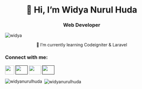 
<h1 align="center">👋 Hi, I’m Widya Nurul Huda</h1>
<h3 align="center">Web Developer</h3>
<p align="left"> <img src="https://komarev.com/ghpvc/?username=widya&label=Profile%20views&color=0e75b6&style=flat" alt="widya" /> </p>
<p align="center">🌱 I’m currently learning Codeigniter & Laravel</p>

<h3 align="left">Connect with me:</h3>
<p align="left">
<a href="https://www.linkedin.com/in/widya-nurul-huda-65ab2b206/" target="blank"><img align="center" src="https://user-images.githubusercontent.com/86347335/139518389-9720320c-ffe5-44a7-b90a-a980c9f15d6d.png"widya" height="30" width="30" /></a>
<a href="" target="blank"><img align="center" src="https://raw.githubusercontent.com/rahuldkjain/github-profile-readme-generator/master/src/images/icons/Social/facebook.svg" alt=" " height="30" width="40" /></a>
<a href="https://instagram.com/widyanurulhuda" target="blank"><img align="center" src="https://raw.githubusercontent.com/rahuldkjain/github-profile-readme-generator/master/src/images/icons/Social/instagram.svg" widya" height="30" width="40" /></a>
 <a href=" " target="blank"><img align="center" src="https://raw.githubusercontent.com/rahuldkjain/github-profile-readme-generator/master/src/images/icons/Social/whatsapp.svg" widya" height="30" width="40" /></a>
</p>
<p><img align="left" src="https://github-readme-stats.vercel.app/api/top-langs?username=widya&show_icons=true&locale=en&layout=compact" alt="widyanurulhuda" /></p>
<p>&nbsp;<img align="center" src="https://github-readme-stats.vercel.app/api?username=widya&show_icons=true&locale=en" alt="widyanurulhuda" /></p>
